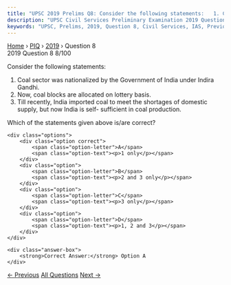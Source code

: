 ```yaml
---
title: "UPSC 2019 Prelims Q8: Consider the following statements:   1. Coal sector was nati..."
description: "UPSC Civil Services Preliminary Examination 2019 Question 8 with options and answer"
keywords: "UPSC, Prelims, 2019, Question 8, Civil Services, IAS, Previous Year Questions"
---
```


<nav class="breadcrumb">
    <a href="../../">Home</a>
    <span>›</span>
    <a href="../">PIQ</a>
    <span>›</span>
    <a href="./">2019</a>
    <span>›</span>
    <span>Question 8</span>
</nav>

<div class="question-header">
    <div class="question-meta">
        <span class="year-badge">2019</span>
        <span class="question-number">Question 8</span>
        <span class="progress">8/100</span>
    </div>
    <div class="progress-bar">
        <div class="progress-fill" style="width: 8.0%"></div>
    </div>
</div>

<div class="question-content">
    <div class="question-text">
        <p>Consider the following statements:</p>
<ol>
<li>Coal sector was nationalized by the Government of India under Indira Gandhi.</li>
<li>Now, coal blocks are allocated on lottery basis.</li>
<li>Till recently, India imported coal to meet the shortages of domestic supply, but now India is self- sufficient in coal production.</li>
</ol>
<p>Which of the statements given above is/are correct?</p>
    </div>
    
    <div class="options">
        <div class="option correct">
            <span class="option-letter">A</span>
            <span class="option-text"><p>1 only</p></span>
        </div>
        <div class="option">
            <span class="option-letter">B</span>
            <span class="option-text"><p>2 and 3 only</p></span>
        </div>
        <div class="option">
            <span class="option-letter">C</span>
            <span class="option-text"><p>3 only</p></span>
        </div>
        <div class="option">
            <span class="option-letter">D</span>
            <span class="option-text"><p>1, 2 and 3</p></span>
        </div>
    </div>

    <div class="answer-box">
        <strong>Correct Answer:</strong> Option A
    </div>
</div>

<div class="question-nav">
    <a href="../q007-the-ninth-schedule-was-introduced-in-the-constitut/" class="nav-btn prev">← Previous</a>
    <a href="../" class="nav-btn center">All Questions</a>
    <a href="../q009-consider-the-following-statements-1-the-parliament/" class="nav-btn next">Next →</a>
</div>
